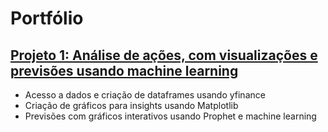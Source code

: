 # Portfólio

## [Projeto 1: Análise de ações, com visualizações e previsões usando machine learning](https://github.com/vitoooooooooor/Analise-Acoes)

- Acesso a dados e criação de dataframes usando yfinance
- Criação de gráficos para insights usando Matplotlib
- Previsões com gráficos interativos usando Prophet e machine learning
